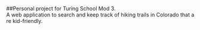 ##Personal project for Turing School Mod 3.  
A web application to search and keep track of hiking trails in Colorado that a re kid-friendly.
